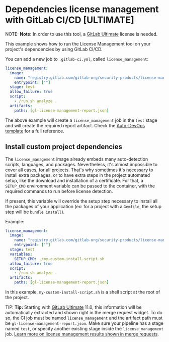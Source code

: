 # Dependencies license management with GitLab CI/CD **[ULTIMATE]**

NOTE: **Note:**
In order to use this tool, a [GitLab Ultimate][ee] license
is needed.

This example shows how to run the License Management tool on your
project's dependencies by using GitLab CI/CD.

You can add a new job to `.gitlab-ci.yml`, called `license_management`:

```yaml
license_management:
  image: 
    name: "registry.gitlab.com/gitlab-org/security-products/license-management:$CI_SERVER_VERSION_MAJOR-$CI_SERVER_VERSION_MINOR-stable"
    entrypoint: [""]
  stage: test
  allow_failure: true
  script:
    - /run.sh analyze .
  artifacts:
    paths: [gl-license-management-report.json]
```

The above example will create a `license_management` job in the `test` stage
and will create the required report artifact. Check the [Auto-DevOps
template](https://gitlab.com/gitlab-org/gitlab-ci-yml/blob/master/Auto-DevOps.gitlab-ci.yml)
for a full reference.

## Install custom project dependencies

The `license_management` image already embeds many auto-detection scripts, languages, 
and packages. Nevertheless, it's almost impossible to cover all cases, for all projects.
That's why sometimes it's necessary to install extra packages, or to have extra steps
in the project automated setup, like the download and installation of a certificate. 
For that, a `SETUP_CMD` environment variable can be passed to the container,
with the required commands to run before license detection.

If present, this variable will override the setup step necessary to install all the packages
of your application (ex: for a project with a `Gemfile`, the setup step will be `bundle install`).

Example:

```yaml
license_management:
  image: 
    name: "registry.gitlab.com/gitlab-org/security-products/license-management:$CI_SERVER_VERSION_MAJOR-$CI_SERVER_VERSION_MINOR-stable"
    entrypoint: [""]
  stage: test
  variables:
    SETUP_CMD: ./my-custom-install-script.sh
  allow_failure: true
  script:
    - /run.sh analyze .
  artifacts:
    paths: [gl-license-management-report.json]
```

In this example, `my-custom-install-script.sh` is a shell script at the root of the project.

TIP: **Tip:**
Starting with [GitLab Ultimate][ee] 11.0, this information will
be automatically extracted and shown right in the merge request widget. To do
so, the CI job must be named `license_management` and the artifact path must be
`gl-license-management-report.json`. Make sure your pipeline has a stage named `test`,
or specify another existing stage inside the `license_management` job.
[Learn more on license management results shown in merge requests](../../user/project/merge_requests/license_management.md).


[ee]: https://about.gitlab.com/pricing/
